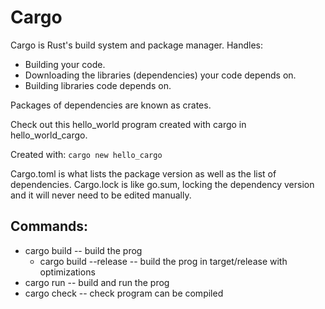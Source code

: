 # Cargo

Cargo is Rust's build system and package manager. Handles:

* Building your code.
* Downloading the libraries (dependencies) your code depends on.
* Building libraries code depends on.

Packages of dependencies are known as crates.

Check out this hello_world program created with cargo in hello_world_cargo.

Created with: `cargo new hello_cargo`

Cargo.toml is what lists the package version as well as the list of dependencies.
Cargo.lock is like go.sum, locking the dependency version and it will never
need to be edited manually.

## Commands:

* cargo build -- build the prog
  * cargo build --release -- build the prog in target/release with optimizations
* cargo run -- build and run the prog
* cargo check -- check program can be compiled
